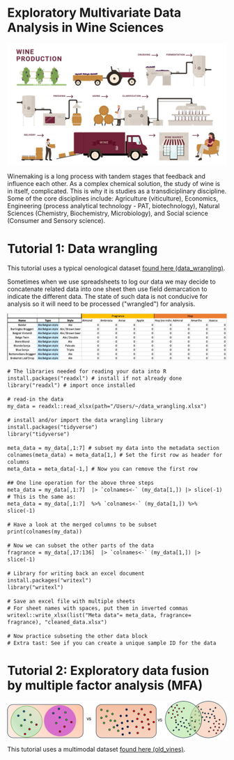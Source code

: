 # Exploratory Multivariate Data Analysis in Wine Sciences

<img src="/figures/winemaking.jpg">

Winemaking is a long process with tandem stages that feedback and influence each other. 
As a complex chemical solution, the study of wine is in itself, complicated.
This is why it is studies as a transdiciplinary discipline.
Some of the core disciplines include: Agriculture (viticulture), Economics, Engineering (process analytical technology - PAT, biotechnology),
Natural Sciences (Chemistry, Biochemistry, Microbiology), and Social science (Consumer and Sensory science).

# Tutorial 1: Data wrangling
This tutorial uses a typical oenological dataset <a href="https://github.com/mpho-mafata/workshop-eco2wine-mvda/blob/main/datasets">found here (data_wrangling)</a>.

Sometimes when we use spreadsheets to log our data we may decide to concatenate related data into one sheet then use field demarcation to indicate the different data.
The state of such data is not conducive for analysis so it will need to be processed ("wrangled") for analysis.

<img src="/figures/concatenated_data.jpg">

```
# The libraries needed for reading your data into R
install.packages("readxl") # install if not already done
library("readxl") # import once installed

# read-in the data
my_data = readxl::read_xlsx(path="/Users/~/data_wrangling.xlsx")

# install and/or import the data wrangling library
install.packages("tidyverse")
library("tidyverse")

meta_data = my_data[,1:7] # subset my data into the metadata section
colnames(meta_data) = meta_data[1,] # Set the first row as header for columns
meta_data = meta_data[-1,] # Now you can remove the first row

## One line operation for the above three steps
meta_data = my_data[,1:7]  |> `colnames<-` (my_data[1,]) |> slice(-1)
# This is the same as:
meta_data = my_data[,1:7]  %>% `colnames<-` (my_data[1,]) %>%  slice(-1)

# Have a look at the merged columns to be subset
print(colnames(my_data))

# Now we can subset the other parts of the data
fragrance = my_data[,17:136]  |> `colnames<-` (my_data[1,]) |> slice(-1)

# Library for writing back an excel document
install.packages("writexl")
library("writexl")

# Save an excel file with multiple sheets
# For sheet names with spaces, put them in inverted commas
writexl::write_xlsx(list("Meta data"= meta_data, fragrance= fragrance), "cleaned_data.xlsx")

# Now practice subseting the other data block
# Extra tast: See if you can create a unique sample ID for the data

```

# Tutorial 2: Exploratory data fusion by multiple factor analysis (MFA)

<img src="/figures/multicluster.jpg">

This tutorial uses a multimodal dataset <a href="https://github.com/mpho-mafata/workshop-eco2wine-mvda/blob/main/datasets">found here (old_vines)</a>.
```

```
